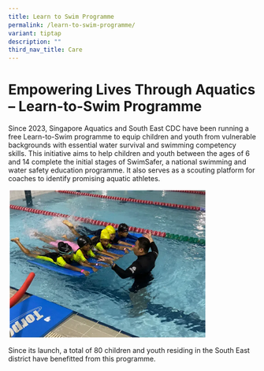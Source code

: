 ```yaml
---
title: Learn to Swim Programme
permalink: /learn-to-swim-programme/
variant: tiptap
description: ""
third_nav_title: Care
---
```

<h1><strong>Empowering Lives Through Aquatics – Learn-to-Swim Programme</strong></h1>
<p>Since 2023, Singapore Aquatics and South East CDC have been running a
free Learn-to-Swim programme to equip children and youth from vulnerable
backgrounds with essential water survival and swimming competency skills.&nbsp;This
initiative aims to help children and youth between the ages of 6 and 14
complete the initial stages of SwimSafer, a national swimming and water
safety education programme. It also serves as a scouting platform for coaches
to identify promising aquatic athletes.</p>
<p></p>
<div class="isomer-image-wrapper">
<img style="width: 80%;" height="auto" width="100%" alt="learn to swim" src="/images/What We Do/CARE/Picture1.png">
</div>
<p>Since its launch, a total of 80 children and youth residing in the South
East district have benefitted from this programme.</p>